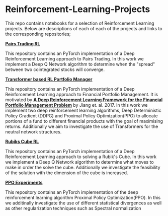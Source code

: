 # Reinforcement-Learning-Projects

This repo contains notebooks for a selection of Reinforcement Learning projects. Below are descriptions of each of each of the projects and links to the corresponding repositories;

[**Pairs Trading RL**](https://github.com/ConnorWatts/Pairs-Trading-RL)

This repository contains an PyTorch implementation of a Deep Reinforcement Learning approach to Pairs Trading. In this work we implement a Deep Q Network algorithm to determine when the "spread" between two cointegrated stocks will converge. 

[**Transformer based RL Portfolio Manager**](https://github.com/ConnorWatts/TRL-Portfolio-Management)

This repository contains an PyTorch implementation of a Deep Reinforcement Learning approach to Financial Portfolio Management. It is motivated by [**A Deep Reinforcement Learning Framework for the Financial Portfolio Management Problem**](https://arxiv.org/abs/1706.10059) by Jiang et. al. 2017. In this work we implement two deep reinforcement learning algorithms, Deep Deterministic Policy Gradient (DDPG) and Proximal Policy Optimization(PPO) to allocate portions of a fund to different financial products with the goal of maximising returns. Additionally we aim to investigate the use of Transformers for the neutral network structures. 

[**Rubiks Cube RL**](https://github.com/ConnorWatts/Rubiks-RL)

This repository contains an PyTorch implementation of a Deep Reinforcement Learning approach to solving a Rubik's Cube. In this work we implement a Deep Q Network algorithm to determine what moves to make in order the solve the cube. Additionally we investigate the feasibility of the solution with the dimension of the cube is increased.

[**PPO Experiments**](https://github.com/ConnorWatts/PPO)

This repository contains an PyTorch implementation of the deep reinforcement learning algorithm Proximal Policy Optimization(PPO). In this we additinally investigate the use of different statistical divergences as well as other regularization techniques such as Spectral normalization
